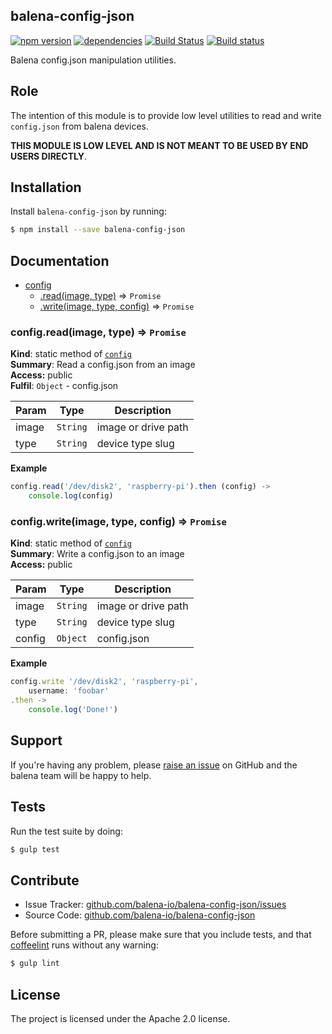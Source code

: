 balena-config-json
-----------------

[![npm version](https://badge.fury.io/js/balena-config-json.svg)](http://badge.fury.io/js/balena-config-json)
[![dependencies](https://david-dm.org/balena-io/balena-config-json.png)](https://david-dm.org/balena-io/balena-config-json.png)
[![Build Status](https://travis-ci.org/balena-io/balena-config-json.svg?branch=master)](https://travis-ci.org/balena-io/balena-config-json)
[![Build status](https://ci.appveyor.com/api/projects/status/ndm6cfnvotbsyaqx/branch/master?svg=true)](https://ci.appveyor.com/project/balena-io/balena-config-json/branch/master)

Balena config.json manipulation utilities.

Role
----

The intention of this module is to provide low level utilities to read and write `config.json` from balena devices.

**THIS MODULE IS LOW LEVEL AND IS NOT MEANT TO BE USED BY END USERS DIRECTLY**.

Installation
------------

Install `balena-config-json` by running:

```sh
$ npm install --save balena-config-json
```

Documentation
-------------


* [config](#module_config)
    * [.read(image, type)](#module_config.read) ⇒ <code>Promise</code>
    * [.write(image, type, config)](#module_config.write) ⇒ <code>Promise</code>

<a name="module_config.read"></a>

### config.read(image, type) ⇒ <code>Promise</code>
**Kind**: static method of <code>[config](#module_config)</code>  
**Summary**: Read a config.json from an image  
**Access:** public  
**Fulfil**: <code>Object</code> - config.json  

| Param | Type | Description |
| --- | --- | --- |
| image | <code>String</code> | image or drive path |
| type | <code>String</code> | device type slug |

**Example**  
```js
config.read('/dev/disk2', 'raspberry-pi').then (config) ->
	console.log(config)
```
<a name="module_config.write"></a>

### config.write(image, type, config) ⇒ <code>Promise</code>
**Kind**: static method of <code>[config](#module_config)</code>  
**Summary**: Write a config.json to an image  
**Access:** public  

| Param | Type | Description |
| --- | --- | --- |
| image | <code>String</code> | image or drive path |
| type | <code>String</code> | device type slug |
| config | <code>Object</code> | config.json |

**Example**  
```js
config.write '/dev/disk2', 'raspberry-pi',
	username: 'foobar'
.then ->
	console.log('Done!')
```

Support
-------

If you're having any problem, please [raise an issue](https://github.com/balena-io/balena-config-json/issues/new) on GitHub and the balena team will be happy to help.

Tests
-----

Run the test suite by doing:

```sh
$ gulp test
```

Contribute
----------

- Issue Tracker: [github.com/balena-io/balena-config-json/issues](https://github.com/balena-io/balena-config-json/issues)
- Source Code: [github.com/balena-io/balena-config-json](https://github.com/balena-io/balena-config-json)

Before submitting a PR, please make sure that you include tests, and that [coffeelint](http://www.coffeelint.org/) runs without any warning:

```sh
$ gulp lint
```

License
-------

The project is licensed under the Apache 2.0 license.

